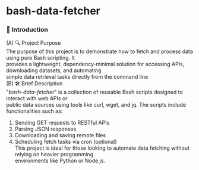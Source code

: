 # bash-data-fetcher

### 📘 <b>Introduction</b><br>
(A) 🔍 Project Purpose<br>
The purpose of this project is to demonstrate how to fetch and process data using pure Bash scripting. It <br>
provides a lightweight, dependency-minimal solution for accessing APIs, downloading datasets, and automating <br>
simple data retrieval tasks directly from the command line<br>
(B) 🛠️ Brief Description<br>
"<i>bash-data-fetcher</i>" is a collection of reusable Bash scripts designed to interact with web APIs or <br>
public data sources using tools like curl, wget, and jq. The scripts include functionalities such as:<br>
1. Sending GET requests to RESTful APIs
2. Parsing JSON responses
3. Downloading and saving remote files
4. Scheduling fetch tasks via cron (optional)<br>
This project is ideal for those looking to automate data fetching without relying on heavier programming <br>
environments like Python or Node.js.
